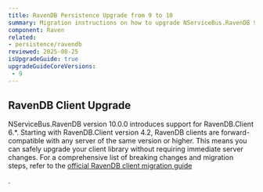 ```yaml
---
title: RavenDB Persistence Upgrade from 9 to 10
summary: Migration instructions on how to upgrade NServiceBus.RavenDB 9 to 10
component: Raven
related:
- persistence/ravendb
reviewed: 2025-08-25
isUpgradeGuide: true
upgradeGuideCoreVersions:
 - 9
---
```


## RavenDB Client Upgrade

NServiceBus.RavenDB version 10.0.0 introduces support for RavenDB.Client 6.*.
Starting with RavenDB.Client version 4.2, RavenDB clients are forward-compatible with any server of the same version or higher. This means you can safely upgrade your client library without requiring immediate server changes.
For a comprehensive list of breaking changes and migration steps, refer to the [official RavenDB client migration guide](https://docs.ravendb.net/6.0/migration/client-api/client-breaking-changes/)

.